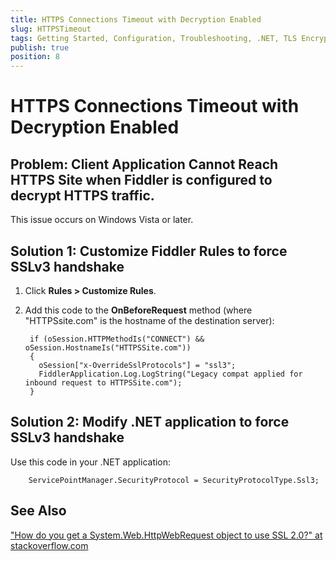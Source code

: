 ```yaml
---
title: HTTPS Connections Timeout with Decryption Enabled
slug: HTTPSTimeout
tags: Getting Started, Configuration, Troubleshooting, .NET, TLS Encrypted Alert
publish: true
position: 8
---
```


HTTPS Connections Timeout with Decryption Enabled
=================================================

Problem: Client Application Cannot Reach HTTPS Site when Fiddler is configured to decrypt HTTPS traffic.
--------------------------------------------------------------------------------------------------------

This issue occurs on Windows Vista or later.

Solution 1: Customize Fiddler Rules to force SSLv3 handshake
------------------------------------------------------------

1. Click **Rules > Customize Rules**.

2. Add this code to the **OnBeforeRequest** method (where "HTTPSsite.com" is the hostname of the destination server):

		if (oSession.HTTPMethodIs("CONNECT") && oSession.HostnameIs("HTTPSSite.com")) 
		{ 
		  oSession["x-OverrideSslProtocols"] = "ssl3"; 
		  FiddlerApplication.Log.LogString("Legacy compat applied for inbound request to HTTPSSite.com"); 
		}

Solution 2: Modify .NET application to force SSLv3 handshake
------------------------------------------------------------

Use this code in your .NET application:

		ServicePointManager.SecurityProtocol = SecurityProtocolType.Ssl3;

See Also
--------

["How do you get a System.Web.HttpWebRequest object to use SSL 2.0?" at stackoverflow.com][1]

[1]: https://stackoverflow.com/questions/169222/how-do-you-get-a-system-web-httpwebrequest-object-to-use-ssl-2-0/169396#169396

